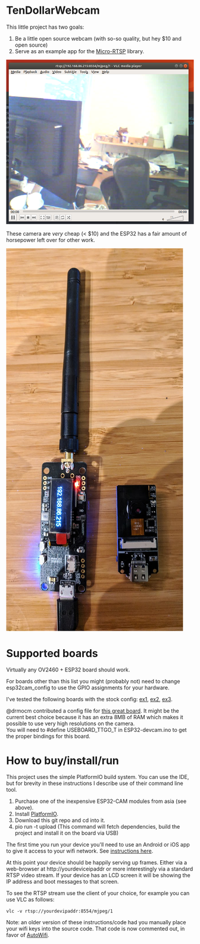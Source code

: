 # TenDollarWebcam

This little project has two goals:
1. Be a little open source webcam (with so-so quality, but hey $10 and open source)
2. Serve as an example app for the [Micro-RTSP](https://github.com/geeksville/Micro-RTSP)
library.

![sample VLC view](/docs/camview.png "Sample VLC output")

These camera are _very_ cheap (< $10) and the ESP32 has a fair amount of horsepower
left over for other work.

![devboards](/docs/devpict.jpg "Typical ESP32-CAM boards")

# Supported boards

Virtually any OV2460 + ESP32 board should work.

For boards other than this list you might (probably not) need to change esp32cam_config
to use the GPIO assignments for your hardware.

I've tested the following boards with the stock config: [ex1](https://www.banggood.com/Geekcreit-ESP32-CAM-WiFi-+-Bluetooth-Camera-Module-Development-Board-ESP32-With-Camera-Module-OV2640--p-1394679.html?rmmds=myorder&cur_warehouse=CN), [ex2](https://www.banggood.com/TTGO-T-Journal-ESP32-Camera-Development-Board-OV2640-SMA-WiFi-3dbi-Antenna-0_91-OLED-Camera-Board-p-1379925.html?rmmds=myorder&cur_warehouse=CN), [ex3](https://www.banggood.com/M5Stack-Official-ESP32-Camera-Module-Development-Board-OV2640-Camera-Type-C-Grove-Port-p-1333598.html?rmmds=myorder&cur_warehouse=CN).

@drmocm contributed a config file for [this great board](https://www.aliexpress.com/item/TTGO-T-Camera-ESP32-WROVER-PSRAM-Camera-Module-ESP32-WROVER-B-OV2640-Camera-Module-0-96/32968683765.html).  It might be the current best choice because it
has an extra 8MB of RAM which makes it possible to use very high resolutions on the camera.  
You will need to #define USEBOARD_TTGO_T in ESP32-devcam.ino to get the proper bindings for this board.

# How to buy/install/run

This project uses the simple PlatformIO build system.  You can use the IDE, but for brevity
in these instructions I describe use of their command line tool.

1. Purchase one of the inexpensive ESP32-CAM modules from asia (see above).
2. Install [PlatformIO](https://platformio.org/).
3. Download this git repo and cd into it.
4. pio run -t upload (This command will fetch dependencies, build the project and install it on the board via USB)

The first time you run your device you'll need to use an Android or iOS app to give it
access to your wifi network.  See [instructions here](https://github.com/geeksville/AutoWifi/blob/master/README.md).

At this point your device should be happily serving up frames.  Either via
a web-browser at http://yourdeviceipaddr or more interestingly via a standard
RTSP video stream.  If your device has an LCD screen it will be showing the IP address and boot messages
to that screen.

To see the RTSP stream use the client of your choice, for example you can use VLC
as follows:
```
vlc -v rtsp://yourdevipaddr:8554/mjpeg/1
```

Note: an older version of these instructions/code had you manually place your
wifi keys into the source code.  That code is now commented out, in favor of [AutoWifi](https://github.com/geeksville/AutoWifi).
